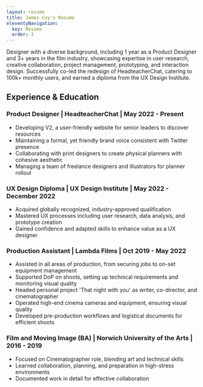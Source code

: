 ```yaml
---
layout: resume
title: James Coy's Resume
eleventyNavigation:
  key: Resume
  order: 3
---
```


Designer with a diverse background, including 1 year as a Product Designer and 3+ years in the film industry, showcasing expertise in user research, creative collaboration, project management, prototyping, and interaction design. Successfully co-led the redesign of HeadteacherChat, catering to 100k+ monthly users, and earned a diploma from the UX Design Institute.
## Experience & Education
### Product Designer | HeadteacherChat | May 2022 - Present
- Developing V2, a user-friendly website for senior leaders to discover resources
- Maintaining a formal, yet friendly brand voice consistent with Twitter presence
- Collaborating with print designers to create physical planners with cohesive aesthetic
- Managing a team of freelance designers and illustrators for planner rollout
### UX Design Diploma | UX Design Institute | May 2022 - December 2022
- Acquired globally recognized, industry-approved qualification
- Mastered UX processes including user research, data analysis, and prototype creation
- Gained confidence and adapted skills to enhance value as a UX designer
### Production Assistant | Lambda Films | Oct 2019 - May 2022
- Assisted in all areas of production, from securing jobs to on-set equipment management
- Supported DoP on shoots, setting up technical requirements and monitoring visual quality
- Headed personal project 'That night with you' as writer, co-director, and cinematographer
- Operated high-end cinema cameras and equipment, ensuring visual quality
- Developed pre-production workflows and logistical documents for efficient shoots
### Film and Moving Image (BA) | Norwich University of the Arts | 2016 - 2019
- Focused on Cinematographer role, blending art and technical skills
- Learned collaboration, planning, and preparation in high-stress environments
- Documented work in detail for effective collaboration
